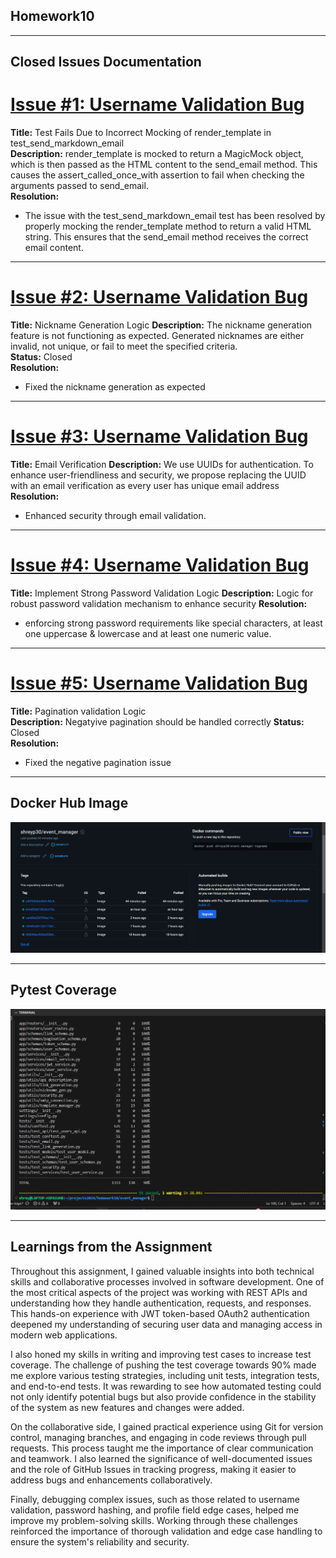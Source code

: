 ## Homework10

---

## Closed Issues Documentation

# [Issue #1: Username Validation Bug](https://github.com/shreypatelm/event_manager/issues/2)  
**Title:** Test Fails Due to Incorrect Mocking of render_template in test_send_markdown_email  
**Description:** render_template is mocked to return a MagicMock object, which is then passed as the HTML content to the send_email method. This causes the assert_called_once_with assertion to fail when checking the arguments passed to send_email.   
**Resolution:**  
- The issue with the test_send_markdown_email test has been resolved by properly mocking the render_template method to return a valid HTML string. This ensures that the send_email method receives the correct email content.

---

# [Issue #2: Username Validation Bug](https://github.com/shreypatelm/event_manager/issues/4) 
**Title:** Nickname Generation Logic
**Description:** The nickname generation feature is not functioning as expected. Generated nicknames are either invalid, not unique, or fail to meet the specified criteria.  
**Status:** Closed   
**Resolution:**  
- Fixed the nickname generation as expected

---

# [Issue #3: Username Validation Bug](https://github.com/shreypatelm/event_manager/issues/6)  
**Title:** Email Verification 
**Description:** We use UUIDs for authentication. To enhance user-friendliness and security, we propose replacing the UUID with an email verification as every user has unique email address 
**Resolution:**  
- Enhanced security through email validation.
---

# [Issue #4: Username Validation Bug](https://github.com/shreypatelm/event_manager/issues/8) 
**Title:** Implement Strong Password Validation Logic 
**Description:** Logic for robust password validation mechanism to enhance security
**Resolution:**  
- enforcing strong password requirements like special characters, at least one uppercase & lowercase and at least one numeric value.

---

# [Issue #5: Username Validation Bug](https://github.com/shreypatelm/event_manager/issues/10) 
**Title:** Pagination validation Logic  
**Description:** Negatyive pagination should be handled correctly 
**Status:** Closed  
**Resolution:**  
- Fixed the negative pagination issue

---

## Docker Hub Image

![Docker_Hub_Image](https://github.com/shreypatelm/event_manager/blob/main/dockerimage.png)

---

## Pytest Coverage

![Pytest Coverage Image](https://github.com/shreypatelm/event_manager/blob/main/coverage.png)  

---

## Learnings from the Assignment

Throughout this assignment, I gained valuable insights into both technical skills and collaborative processes involved in software development. One of the most critical aspects of the project was working with REST APIs and understanding how they handle authentication, requests, and responses. This hands-on experience with JWT token-based OAuth2 authentication deepened my understanding of securing user data and managing access in modern web applications.

I also honed my skills in writing and improving test cases to increase test coverage. The challenge of pushing the test coverage towards 90% made me explore various testing strategies, including unit tests, integration tests, and end-to-end tests. It was rewarding to see how automated testing could not only identify potential bugs but also provide confidence in the stability of the system as new features and changes were added.

On the collaborative side, I gained practical experience using Git for version control, managing branches, and engaging in code reviews through pull requests. This process taught me the importance of clear communication and teamwork. I also learned the significance of well-documented issues and the role of GitHub Issues in tracking progress, making it easier to address bugs and enhancements collaboratively.

Finally, debugging complex issues, such as those related to username validation, password hashing, and profile field edge cases, helped me improve my problem-solving skills. Working through these challenges reinforced the importance of thorough validation and edge case handling to ensure the system's reliability and security.
